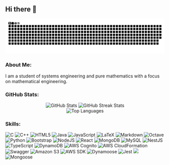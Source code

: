## Hi there 👋
<div align="center">
  <img  src="https://github.com/JocsanRueda/SnakePI/blob/readme/resources/img/grid-snake.svg"
       alt="snake" /></a>
</div>

### About Me:

I am a student of systems engineering and pure mathematics with a focus on mathematical engineering.

### GitHub Stats:


<div align="center">
  <img width="380" src="https://github-readme-stats.vercel.app/api?username=JocsanRueda&theme=dark&hide_border=false&include_all_commits=false&count_private=false" alt="GitHub Stats"/>
  <img width="420px" src="https://github-readme-streak-stats.herokuapp.com/?user=JocsanRueda&theme=dark&hide_border=false" alt="GitHub Streak Stats"/> </br>
  <img width="280px" src="https://github-readme-stats.vercel.app/api/top-langs/?username=JocsanRueda&theme=dark&hide_border=false&include_all_commits=false&count_private=false&layout=compact" alt="Top Languages"/>
</div>


### Skills:
![C](https://img.shields.io/badge/c-%2300599C.svg?style=for-the-badge&logo=c&logoColor=white) 
![C++](https://img.shields.io/badge/c++-%2300599C.svg?style=for-the-badge&logo=c%2B%2B&logoColor=white) 
![HTML5](https://img.shields.io/badge/html5-%23E34F26.svg?style=for-the-badge&logo=html5&logoColor=white) 
![Java](https://img.shields.io/badge/java-%23ED8B00.svg?style=for-the-badge&logo=openjdk&logoColor=white) 
![JavaScript](https://img.shields.io/badge/javascript-%23323330.svg?style=for-the-badge&logo=javascript&logoColor=%23F7DF1E) 
![LaTeX](https://img.shields.io/badge/latex-%23008080.svg?style=for-the-badge&logo=latex&logoColor=white) 
![Markdown](https://img.shields.io/badge/markdown-%23000000.svg?style=for-the-badge&logo=markdown&logoColor=white) 
![Octave](https://img.shields.io/badge/OCTAVE-darkblue?style=for-the-badge&logo=octave&logoColor=fcd683) 
![Python](https://img.shields.io/badge/python-3670A0?style=for-the-badge&logo=python&logoColor=ffdd54) 
![Bootstrap](https://img.shields.io/badge/bootstrap-%238511FA.svg?style=for-the-badge&logo=bootstrap&logoColor=white) 
![NodeJS](https://img.shields.io/badge/node.js-6DA55F?style=for-the-badge&logo=node.js&logoColor=white) 
![React](https://img.shields.io/badge/react-%2320232a.svg?style=for-the-badge&logo=react&logoColor=%2361DAFB) 
![MongoDB](https://img.shields.io/badge/MongoDB-%234ea94b.svg?style=for-the-badge&logo=mongodb&logoColor=white) 
![MySQL](https://img.shields.io/badge/mysql-4479A1.svg?style=for-the-badge&logo=mysql&logoColor=white) 
![NestJS](https://img.shields.io/badge/nestjs-%23E0234E.svg?style=for-the-badge&logo=nestjs&logoColor=white) 
![TypeScript](https://img.shields.io/badge/typescript-%23007ACC.svg?style=for-the-badge&logo=typescript&logoColor=white) 
![DynamoDB](https://img.shields.io/badge/dynamodb-%2344A0AE.svg?style=for-the-badge&logo=amazon-dynamodb&logoColor=white) 
![AWS Cognito](https://img.shields.io/badge/aws_cognito-%234A1F5C.svg?style=for-the-badge&logo=amazon-cognito&logoColor=white) 
![AWS CloudFormation](https://img.shields.io/badge/aws_cloudformation-%234A1F5C.svg?style=for-the-badge&logo=amazon-cloudformation&logoColor=white) 
![Swagger](https://img.shields.io/badge/swagger-%2300457C.svg?style=for-the-badge&logo=swagger&logoColor=white)
![Amazon S3](https://img.shields.io/badge/amazon_s3-%23FF9900.svg?style=for-the-badge&logo=amazon-s3&logoColor=white)
![AWS SDK](https://img.shields.io/badge/aws_sdk-%23232F3E.svg?style=for-the-badge&logo=amazon-aws&logoColor=white)
![Dynamoose](https://img.shields.io/badge/dynamoose-%2344A0AE.svg?style=for-the-badge&logo=amazon-dynamodb&logoColor=white)
![Jest](https://img.shields.io/badge/jest-%23C21325.svg?style=for-the-badge&logo=jest&logoColor=white)
[![](https://visitcount.itsvg.in/api?id=JocsanRueda&icon=0&color=0)](https://visitcount.itsvg.in)
![Mongoose](https://img.shields.io/badge/mongoose-%23880000.svg?style=for-the-badge&logo=mongoose&logoColor=white)


<!-- Proudly created with GPRM ( https://gprm.itsvg.in ) -->



